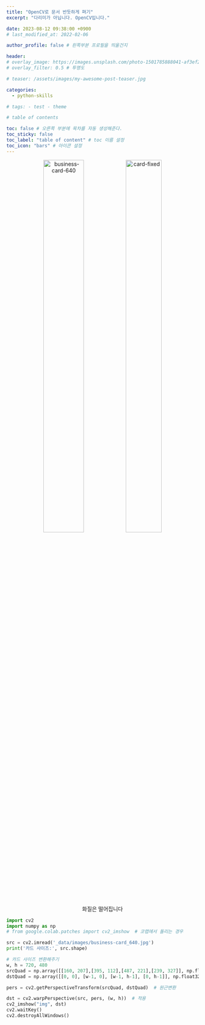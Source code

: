 ```yaml
---
title: "OpenCV로 문서 반듯하게 펴기"
excerpt: "다리미가 아닙니다. OpenCV입니다."

date: 2023-08-12 09:38:00 +0900
# last_modified_at: 2022-02-06

author_profile: false # 왼쪽부분 프로필을 띄울건지

header:
# overlay_image: https://images.unsplash.com/photo-1501785888041-af3ef285b470?ixlib=rb-1.2.1&ixid=eyJhcHBfaWQiOjEyMDd9&auto=format&fit=crop&w=1350&q=80
# overlay_filter: 0.5 # 투명도

# teaser: /assets/images/my-awesome-post-teaser.jpg

categories:
  - python-skills

# tags: - test - theme

# table of contents

toc: false # 오른쪽 부분에 목차를 자동 생성해준다.
toc_sticky: false
toc_label: "table of content" # toc 이름 설정
toc_icon: "bars" # 아이콘 설정
---
```


<figure align="center">
<a href="https://ibb.co/f8dyKSY"><img src="https://i.ibb.co/ZHzFwJ6/business-card-640.jpg" alt="business-card-640" border="0" width="50%" height="50%"></a>
<a href="https://ibb.co/cr8PDxt"><img src="https://i.ibb.co/G5MXcFk/card-fixed.png" alt="card-fixed" border="0" width="47%" height="50%"></a>
<figcaption align="center">화질은 떨어집니다</figcaption>
</figure>

```python
import cv2
import numpy as np
# from google.colab.patches import cv2_imshow  # 코랩에서 돌리는 경우

src = cv2.imread('_data/images/business-card_640.jpg')
print('카드 사이즈:', src.shape)

# 카드 사이즈 변환해주기
w, h = 720, 480
srcQuad = np.array([[160, 207],[395, 112],[487, 221],[239, 327]], np.float32)  # 그림판으로 찍어본 현재 좌표값
dstQuad = np.array([[0, 0], [w-1, 0], [w-1, h-1], [0, h-1]], np.float32)  # 이동하는 곳의 좌표값

pers = cv2.getPerspectiveTransform(srcQuad, dstQuad)  # 원근변환

dst = cv2.warpPerspective(src, pers, (w, h))  # 적용
cv2_imshow("img", dst)
cv2.waitKey()
cv2.destroyAllWindows()
```
